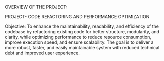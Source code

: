 OVERVIEW OF THE PROJECT:

PROJECT- CODE REFACTORING AND PERFORMANCE OPTIMIZATION

Objective: To enhance the maintainability, readability, and efficiency of the codebase by refactoring existing code for better structure, modularity, and clarity, while optimizing performance to reduce resource consumption, improve execution speed, and ensure scalability. The goal is to deliver a more robust, faster, and easily maintainable system with reduced technical debt and improved user experience.
